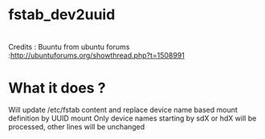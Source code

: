 # fstab_dev2uuid
#
Credits : Buuntu from ubuntu forums :http://ubuntuforums.org/showthread.php?t=1508991

# What it does ?
Will update /etc/fstab content and replace device name based mount definition by UUID mount
Only device names starting by sdX or hdX will be processed, other lines will be unchanged

#
#
